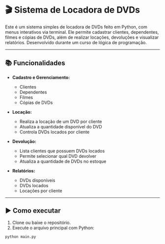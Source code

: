 # 🎬 Sistema de Locadora de DVDs

Este é um sistema simples de locadora de DVDs feito em Python, com menus interativos via terminal. Ele permite cadastrar clientes, dependentes, filmes e cópias de DVDs, além de realizar locações, devoluções e visualizar relatórios. Desenvolvido durante um curso de lógica de programação.

---

## 📚 Funcionalidades

- **Cadastro e Gerenciamento:**
  - Clientes
  - Dependentes
  - Filmes
  - Cópias de DVDs

- **Locação:**
  - Realiza a locação de um DVD por cliente
  - Atualiza a quantidade disponível do DVD
  - Controla DVDs locados por cliente

- **Devolução:**
  - Lista clientes que possuem DVDs locados
  - Permite selecionar qual DVD devolver
  - Atualiza a quantidade de DVDs no estoque

- **Relatórios:**
  - DVDs disponíveis
  - DVDs locados
  - Locações por cliente

---

## ▶️ Como executar

1. Clone ou baixe o repositório.
2. Execute o arquivo principal com Python:

```bash
python main.py
